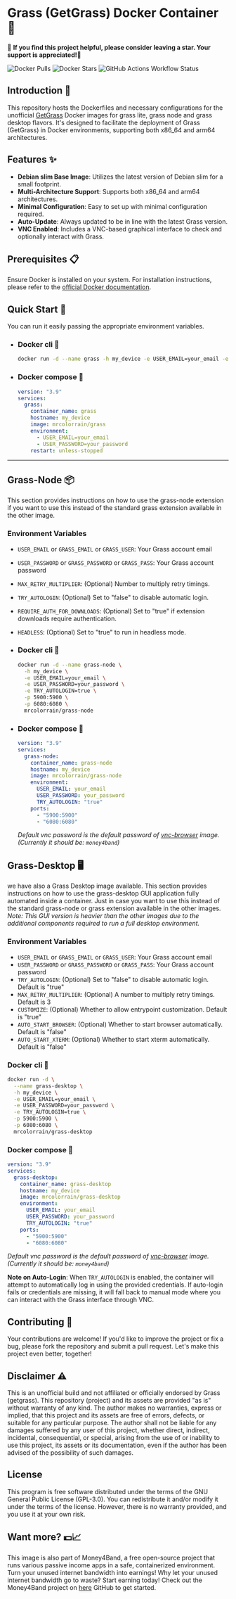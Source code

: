 # Grass (GetGrass) Docker Container 🚀
🌟 **If you find this project helpful, please consider leaving a star. Your support is appreciated!🙂** 

![Docker Pulls](https://img.shields.io/docker/pulls/mrcolorrain/grass?style=flat-square&link=https://hub.docker.com/r/mrcolorrain/grass)
![Docker Stars](https://img.shields.io/docker/stars/mrcolorrain/grass?style=flat-square&link=https://hub.docker.com/r/mrcolorrain/grass)
![GitHub Actions Workflow Status](https://img.shields.io/github/actions/workflow/status/mrcolorr/get-grass/grass_auto_build-push.yml?style=flat&link=https%3A%2F%2Fhub.docker.com%2Fr%2Fmrcolorrain%2Fgrass)

## Introduction 📖
This repository hosts the Dockerfiles and necessary configurations for the unofficial [GetGrass](https://app.getgrass.io/register/?referralCode=qyvJmxgNUhcLo2f) Docker images for grass lite, grass node and grass desktop flavors. It's designed to facilitate the deployment of Grass (GetGrass) in Docker environments, supporting both x86_64 and arm64 architectures.

## Features ✨
- **Debian slim Base Image**: Utilizes the latest version of Debian slim for a small footprint.
- **Multi-Architecture Support**: Supports both x86_64 and arm64 architectures.
- **Minimal Configuration**: Easy to set up with minimal configuration required.
- **Auto-Update**: Always updated to be in line with the latest Grass version.
- **VNC Enabled**: Includes a VNC-based graphical interface to check and optionally interact with Grass.

## Prerequisites 📋
Ensure Docker is installed on your system. For installation instructions, please refer to the [official Docker documentation](https://docs.docker.com/get-docker/).

## Quick Start 🚀
You can run it easily passing the appropriate environment variables.
- ### Docker cli 🐳
  ```bash
  docker run -d --name grass -h my_device -e USER_EMAIL=your_email -e USER_PASSWORD=your_password mrcolorrain/grass
  ```
- ### Docker compose 🐳
  ```yaml
  version: "3.9"
  services:
    grass:
      container_name: grass
      hostname: my_device
      image: mrcolorrain/grass
      environment:
        - USER_EMAIL=your_email
        - USER_PASSWORD=your_password
      restart: unless-stopped
  ```
---
## Grass-Node 📦
This section provides instructions on how to use the grass-node extension if you want to use this instead of the standard grass extension available in the other image.

### Environment Variables
- `USER_EMAIL` or `GRASS_EMAIL` or `GRASS_USER`: Your Grass account email
- `USER_PASSWORD` or `GRASS_PASSWORD` or `GRASS_PASS`: Your Grass account password
- `MAX_RETRY_MULTIPLIER`: (Optional) Number to multiply retry timings.
- `TRY_AUTOLOGIN`: (Optional) Set to "false" to disable automatic login.
- `REQUIRE_AUTH_FOR_DOWNLOADS`: (Optional) Set to "true" if extension downloads require authentication.
- `HEADLESS`: (Optional) Set to "true" to run in headless mode.

- ### Docker cli 🐳
  ```bash
  docker run -d --name grass-node \
    -h my_device \
    -e USER_EMAIL=your_email \
    -e USER_PASSWORD=your_password \
    -e TRY_AUTOLOGIN=true \
    -p 5900:5900 \
    -p 6080:6080 \
    mrcolorrain/grass-node
  ```
- ### Docker compose 🐳
  ```yaml
  version: "3.9"
  services:
    grass-node:
      container_name: grass-node
      hostname: my_device
      image: mrcolorrain/grass-node
      environment:
        USER_EMAIL: your_email
        USER_PASSWORD: your_password
        TRY_AUTOLOGIN: "true"
      ports:
        - "5900:5900"
        - "6080:6080"
  ```
   _Default vnc password is the default password of [vnc-browser](https://github.com/MRColorR/vnc-browser) image. (Currently it should be: `money4band`)_

## Grass-Desktop 🖥️
we have also a Grass Desktop image available. This section provides instructions on how to use the grass-desktop GUI application fully automated inside a container.  Just in case you want to use this instead of the standard grass-node or grass extension available in the other images. 
_Note: This GUI version is heavier than the other images due to the additional components required to run a full desktop environment._

### Environment Variables
- `USER_EMAIL` or `GRASS_EMAIL` or `GRASS_USER`: Your Grass account email
- `USER_PASSWORD` or `GRASS_PASSWORD` or `GRASS_PASS`: Your Grass account password
- `TRY_AUTOLOGIN`: (Optional) Set to "false" to disable automatic login. Default is "true"
- `MAX_RETRY_MULTIPLIER`: (Optional) A number to multiply retry timings. Default is 3
- `CUSTOMIZE`: (Optional) Whether to allow entrypoint customization. Default is "true"
- `AUTO_START_BROWSER`: (Optional) Whether to start browser automatically. Default is "false"
- `AUTO_START_XTERM`: (Optional) Whether to start xterm automatically. Default is "false"

### Docker cli 🐳
  ```bash
  docker run -d \
    --name grass-desktop \
    -h my_device \
    -e USER_EMAIL=your_email \
    -e USER_PASSWORD=your_password \
    -e TRY_AUTOLOGIN=true \
    -p 5900:5900 \
    -p 6080:6080 \
    mrcolorrain/grass-desktop
  ```

### Docker compose 🐳
  ```yaml
  version: "3.9"
  services:
    grass-desktop:
      container_name: grass-desktop
      hostname: my_device
      image: mrcolorrain/grass-desktop
      environment:
        USER_EMAIL: your_email
        USER_PASSWORD: your_password
        TRY_AUTOLOGIN: "true"
      ports:
        - "5900:5900"
        - "6080:6080"
  ```
  _Default vnc password is the default password of [vnc-browser](https://github.com/MRColorR/vnc-browser) image. (Currently it should be: `money4band`)_

  **Note on Auto-Login**: When `TRY_AUTOLOGIN` is enabled, the container will attempt to automatically log in using the provided credentials. If auto-login fails or credentials are missing, it will fall back to manual mode where you can interact with the Grass interface through VNC.


## Contributing 🤲
Your contributions are welcome! If you'd like to improve the project or fix a bug, please fork the repository and submit a pull request. Let's make this project even better, together!

## Disclaimer ⚠️
This is an unofficial build and not affiliated or officially endorsed by Grass (getgrass).
This repository (project) and its assets are provided "as is" without warranty of any kind.
The author makes no warranties, express or implied, that this project and its assets are free of errors, defects, or suitable for any particular purpose.
The author shall not be liable for any damages suffered by any user of this project, whether direct, indirect, incidental, consequential, or special, arising from the use of or inability to use this project, its assets or its documentation, even if the author has been advised of the possibility of such damages.

## License
This program is free software distributed under the terms of the GNU General Public License (GPL-3.0). You can redistribute it and/or modify it under the terms of the license. However, there is no warranty provided, and you use it at your own risk.

## Want more? 💵📈
This image is also part of Money4Band, a free open-source project that runs various passive income apps in a safe, containerized environment. Turn your unused internet bandwidth into earnings! Why let your unused internet bandwidth go to waste? Start earning today! Check out the Money4Band project on [here](https://github.com/MRColorR/money4band) GitHub to get started.
